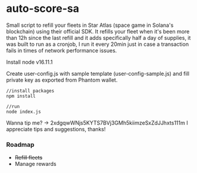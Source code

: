 # auto-score-sa
Small script to refill your fleets in Star Atlas (space game in Solana's blockchain) using their official SDK.
It refills your fleet when it's been more than 12h since the last refill and it adds specifically half a day of supplies, it was built to run as a cronjob, I run it every 20min just in case a transaction fails in times of network performance issues.

Install node v16.11.1

Create user-config.js with sample template (user-config-sample.js) and fill private key as exported from Phantom wallet.

```
//install packages
npm install

//run
node index.js
```

Wanna tip me? -> 2xdgqwWNjs5KYTS7BVj3GMh5kiimzeSxZdJJhxts111m
I appreciate tips and suggestions, thanks!
### Roadmap
 - ~~Refill fleets~~
 - Manage rewards